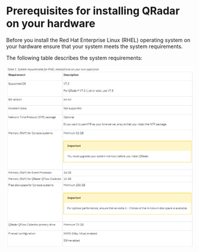 [title]: # (Requirements)
[tags]: # (introduction)
[priority]: # (2)
# Prerequisites for installing QRadar on your hardware

Before you install the Red Hat Enterprise Linux (RHEL) operating system on your hardware ensure that your system meets the system requirements.

The following table describes the system requirements:

   ![Table](images/8bf66688c327864a58ec3324ee9e93e9.png)
